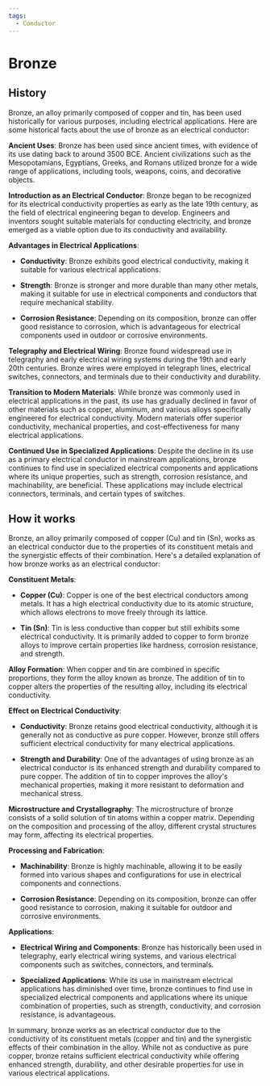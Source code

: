 ```yaml
---
tags:
  - Conductor
---
```


# Bronze

## History

Bronze, an alloy primarily composed of copper and tin, has been used historically for various purposes, including electrical applications. Here are some historical facts about the use of bronze as an electrical conductor:

**Ancient Uses**: Bronze has been used since ancient times, with evidence of its use dating back to around 3500 BCE. Ancient civilizations such as the Mesopotamians, Egyptians, Greeks, and Romans utilized bronze for a wide range of applications, including tools, weapons, coins, and decorative objects.

**Introduction as an Electrical Conductor**: Bronze began to be recognized for its electrical conductivity properties as early as the late 19th century, as the field of electrical engineering began to develop. Engineers and inventors sought suitable materials for conducting electricity, and bronze emerged as a viable option due to its conductivity and availability.

**Advantages in Electrical Applications**:
   - **Conductivity**: Bronze exhibits good electrical conductivity, making it suitable for various electrical applications.

   - **Strength**: Bronze is stronger and more durable than many other metals, making it suitable for use in electrical components and conductors that require mechanical stability.

   - **Corrosion Resistance**: Depending on its composition, bronze can offer good resistance to corrosion, which is advantageous for electrical components used in outdoor or corrosive environments.

**Telegraphy and Electrical Wiring**: Bronze found widespread use in telegraphy and early electrical wiring systems during the 19th and early 20th centuries. Bronze wires were employed in telegraph lines, electrical switches, connectors, and terminals due to their conductivity and durability.

**Transition to Modern Materials**: While bronze was commonly used in electrical applications in the past, its use has gradually declined in favor of other materials such as copper, aluminum, and various alloys specifically engineered for electrical conductivity. Modern materials offer superior conductivity, mechanical properties, and cost-effectiveness for many electrical applications.

**Continued Use in Specialized Applications**: Despite the decline in its use as a primary electrical conductor in mainstream applications, bronze continues to find use in specialized electrical components and applications where its unique properties, such as strength, corrosion resistance, and machinability, are beneficial. These applications may include electrical connectors, terminals, and certain types of switches.

## How it works

Bronze, an alloy primarily composed of copper (Cu) and tin (Sn), works as an electrical conductor due to the properties of its constituent metals and the synergistic effects of their combination. Here's a detailed explanation of how bronze works as an electrical conductor:

**Constituent Metals**:

   - **Copper (Cu)**: Copper is one of the best electrical conductors among metals. It has a high electrical conductivity due to its atomic structure, which allows electrons to move freely through its lattice.

   - **Tin (Sn)**: Tin is less conductive than copper but still exhibits some electrical conductivity. It is primarily added to copper to form bronze alloys to improve certain properties like hardness, corrosion resistance, and strength.

**Alloy Formation**: When copper and tin are combined in specific proportions, they form the alloy known as bronze. The addition of tin to copper alters the properties of the resulting alloy, including its electrical conductivity.

**Effect on Electrical Conductivity**:

   - **Conductivity**: Bronze retains good electrical conductivity, although it is generally not as conductive as pure copper. However, bronze still offers sufficient electrical conductivity for many electrical applications.

   - **Strength and Durability**: One of the advantages of using bronze as an electrical conductor is its enhanced strength and durability compared to pure copper. The addition of tin to copper improves the alloy's mechanical properties, making it more resistant to deformation and mechanical stress.

**Microstructure and Crystallography**: The microstructure of bronze consists of a solid solution of tin atoms within a copper matrix. Depending on the composition and processing of the alloy, different crystal structures may form, affecting its electrical properties.

**Processing and Fabrication**:

   - **Machinability**: Bronze is highly machinable, allowing it to be easily formed into various shapes and configurations for use in electrical components and connections.

   - **Corrosion Resistance**: Depending on its composition, bronze can offer good resistance to corrosion, making it suitable for outdoor and corrosive environments.

**Applications**:

   - **Electrical Wiring and Components**: Bronze has historically been used in telegraphy, early electrical wiring systems, and various electrical components such as switches, connectors, and terminals.

   - **Specialized Applications**: While its use in mainstream electrical applications has diminished over time, bronze continues to find use in specialized electrical components and applications where its unique combination of properties, such as strength, conductivity, and corrosion resistance, is advantageous.

In summary, bronze works as an electrical conductor due to the conductivity of its constituent metals (copper and tin) and the synergistic effects of their combination in the alloy. While not as conductive as pure copper, bronze retains sufficient electrical conductivity while offering enhanced strength, durability, and other desirable properties for use in various electrical applications.